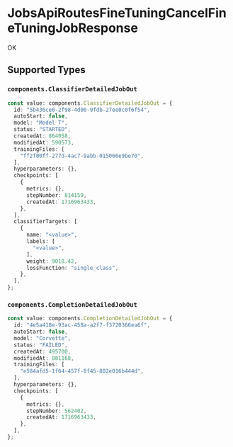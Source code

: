 # JobsApiRoutesFineTuningCancelFineTuningJobResponse

OK


## Supported Types

### `components.ClassifierDetailedJobOut`

```typescript
const value: components.ClassifierDetailedJobOut = {
  id: "5b436ce0-2f98-4d00-9fdb-27ee0c0f6f54",
  autoStart: false,
  model: "Model T",
  status: "STARTED",
  createdAt: 864058,
  modifiedAt: 590573,
  trainingFiles: [
    "ff2f00ff-277d-4ac7-9abb-015066e9be70",
  ],
  hyperparameters: {},
  checkpoints: [
    {
      metrics: {},
      stepNumber: 814159,
      createdAt: 1716963433,
    },
  ],
  classifierTargets: [
    {
      name: "<value>",
      labels: [
        "<value>",
      ],
      weight: 9018.42,
      lossFunction: "single_class",
    },
  ],
};
```

### `components.CompletionDetailedJobOut`

```typescript
const value: components.CompletionDetailedJobOut = {
  id: "4e5a418e-93ac-458a-a2f7-f3720366ea6f",
  autoStart: false,
  model: "Corvette",
  status: "FAILED",
  createdAt: 495700,
  modifiedAt: 881168,
  trainingFiles: [
    "e584afd5-1f64-457f-8f45-802e016b444d",
  ],
  hyperparameters: {},
  checkpoints: [
    {
      metrics: {},
      stepNumber: 562402,
      createdAt: 1716963433,
    },
  ],
};
```

